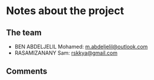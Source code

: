 # Notes about the project

## The team

- BEN ABDELJELIL Mohamed: m.abdeljelil@outlook.com
- RASAMIZANANY Sam: rskkya@gmail.com

## Comments
